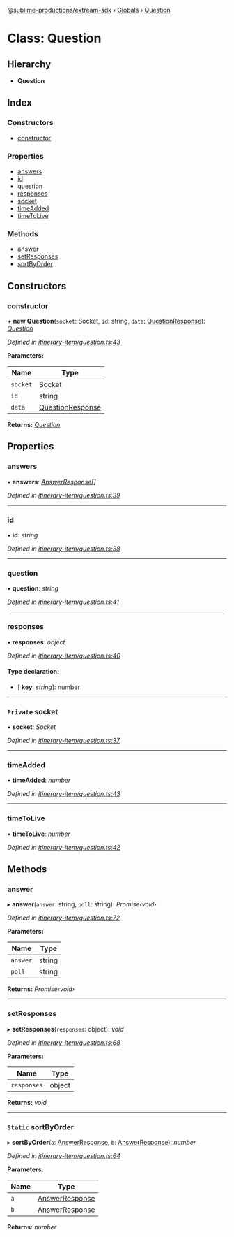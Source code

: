 [@sublime-productions/extream-sdk](../README.md) › [Globals](../globals.md) › [Question](question.md)

# Class: Question

## Hierarchy

* **Question**

## Index

### Constructors

* [constructor](question.md#constructor)

### Properties

* [answers](question.md#answers)
* [id](question.md#id)
* [question](question.md#question)
* [responses](question.md#responses)
* [socket](question.md#private-socket)
* [timeAdded](question.md#timeadded)
* [timeToLive](question.md#timetolive)

### Methods

* [answer](question.md#answer)
* [setResponses](question.md#setresponses)
* [sortByOrder](question.md#static-sortbyorder)

## Constructors

###  constructor

\+ **new Question**(`socket`: Socket, `id`: string, `data`: [QuestionResponse](../interfaces/questionresponse.md)): *[Question](question.md)*

*Defined in [itinerary-item/question.ts:43](https://github.com/Extream-SaaS/ex-sdk/blob/84845a8/src/itinerary-item/question.ts#L43)*

**Parameters:**

Name | Type |
------ | ------ |
`socket` | Socket |
`id` | string |
`data` | [QuestionResponse](../interfaces/questionresponse.md) |

**Returns:** *[Question](question.md)*

## Properties

###  answers

• **answers**: *[AnswerResponse](../interfaces/answerresponse.md)[]*

*Defined in [itinerary-item/question.ts:39](https://github.com/Extream-SaaS/ex-sdk/blob/84845a8/src/itinerary-item/question.ts#L39)*

___

###  id

• **id**: *string*

*Defined in [itinerary-item/question.ts:38](https://github.com/Extream-SaaS/ex-sdk/blob/84845a8/src/itinerary-item/question.ts#L38)*

___

###  question

• **question**: *string*

*Defined in [itinerary-item/question.ts:41](https://github.com/Extream-SaaS/ex-sdk/blob/84845a8/src/itinerary-item/question.ts#L41)*

___

###  responses

• **responses**: *object*

*Defined in [itinerary-item/question.ts:40](https://github.com/Extream-SaaS/ex-sdk/blob/84845a8/src/itinerary-item/question.ts#L40)*

#### Type declaration:

* \[ **key**: *string*\]: number

___

### `Private` socket

• **socket**: *Socket*

*Defined in [itinerary-item/question.ts:37](https://github.com/Extream-SaaS/ex-sdk/blob/84845a8/src/itinerary-item/question.ts#L37)*

___

###  timeAdded

• **timeAdded**: *number*

*Defined in [itinerary-item/question.ts:43](https://github.com/Extream-SaaS/ex-sdk/blob/84845a8/src/itinerary-item/question.ts#L43)*

___

###  timeToLive

• **timeToLive**: *number*

*Defined in [itinerary-item/question.ts:42](https://github.com/Extream-SaaS/ex-sdk/blob/84845a8/src/itinerary-item/question.ts#L42)*

## Methods

###  answer

▸ **answer**(`answer`: string, `poll`: string): *Promise‹void›*

*Defined in [itinerary-item/question.ts:72](https://github.com/Extream-SaaS/ex-sdk/blob/84845a8/src/itinerary-item/question.ts#L72)*

**Parameters:**

Name | Type |
------ | ------ |
`answer` | string |
`poll` | string |

**Returns:** *Promise‹void›*

___

###  setResponses

▸ **setResponses**(`responses`: object): *void*

*Defined in [itinerary-item/question.ts:68](https://github.com/Extream-SaaS/ex-sdk/blob/84845a8/src/itinerary-item/question.ts#L68)*

**Parameters:**

Name | Type |
------ | ------ |
`responses` | object |

**Returns:** *void*

___

### `Static` sortByOrder

▸ **sortByOrder**(`a`: [AnswerResponse](../interfaces/answerresponse.md), `b`: [AnswerResponse](../interfaces/answerresponse.md)): *number*

*Defined in [itinerary-item/question.ts:64](https://github.com/Extream-SaaS/ex-sdk/blob/84845a8/src/itinerary-item/question.ts#L64)*

**Parameters:**

Name | Type |
------ | ------ |
`a` | [AnswerResponse](../interfaces/answerresponse.md) |
`b` | [AnswerResponse](../interfaces/answerresponse.md) |

**Returns:** *number*
